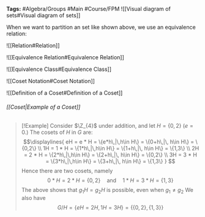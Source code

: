 **Tags:** #Algebra/Groups #Main #Course/FPM 
![[Visual diagram of sets#Visual diagram of sets]]

When we want to partition an set like shown above, we use an equivalence relation:

![[Relation#Relation]]

![[Equivalence Relation#Equivalence Relation]]

![[Equivalence Class#Equivalence Class]]

![[Coset Notation#Coset Notation]]

![[Definition of a Coset#Definition of a Coset]]

###### [[Coset|Example of a Coset]]
> [!Example]
> Consider $\Z_{4}$ under addition, and let $H=\{0,2\}$ ($e=0$.) The cosets of $H$ in $G$ are:
> $$\displaylines{
eH = e * H = \{e*h\,|\,h\in H\} = \{0+h\,|\, h\in H\} = \{0,2\} \\
1H = 1 * H = \{1*h\,|\,h\in H\} = \{1+h\,|\, h\in H\} = \{1,3\} \\
2H = 2 * H = \{2*h\,|\,h\in H\} = \{2+h\,|\, h\in H\} = \{0,2\} \\
3H = 3 * H = \{3*h\,|\,h\in H\} = \{3+h\,|\, h\in H\} = \{1,3\}
}
> $$
> Hence there are two cosets, namely
> $$0*H=2*H=\{0,2\} \quad\text{and}\quad 1*H=3*H=\{1,3\}$$
> The above shows that $g_{1}H=g_{2}H$ is possible, even when $g_{1}\ne g_{2}$
> We also have
> $$G/H=\{eH=2H,1H=3H\} = \{\{0,2\}, \{1,3\}\}$$

